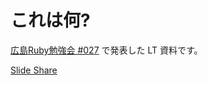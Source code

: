 # これは何?

[広島Ruby勉強会 #027](http://hiroshimarb.github.com/blog/2013/01/18/hiroshimarb-27/) で発表した LT 資料です。

[Slide Share](http://www.slideshare.net/TomohikoHimura/rails-guide)
